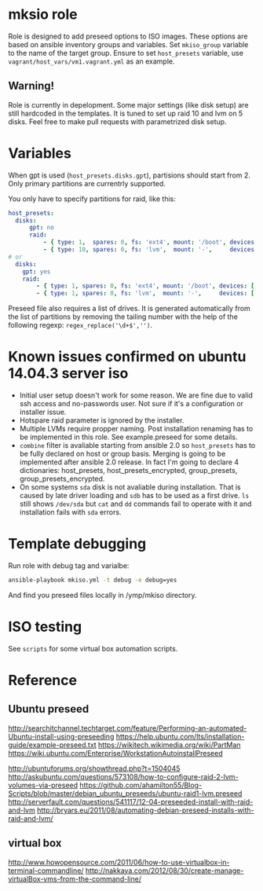 # mksio role

Role is designed to add preseed options to ISO images. These options are based on ansible inventory groups and variables. Set ```mkiso_group``` variable to the name of the target group. Ensure to set ```host_presets``` variable, use ```vagrant/host_vars/vm1.vagrant.yml``` as an example.

## Warning!
Role is currently in depelopment. Some major settings (like disk setup) are still hardcoded in the templates. It is tuned to set up raid 10 and lvm on 5 disks. Feel free to make pull requests with parametrized disk setup.

# Variables

When gpt is used (```host_presets.disks.gpt```), partisions should start from 2. Only primary partitions are currentrly supported.

You only have to specify partitions for raid, like this:

```yml
host_presets:
  disks:
      gpt: no
      raid:
          - { type: 1,  spares: 0, fs: 'ext4', mount: '/boot', devices: ['sdb1', 'sdc1', 'sdd1', 'sde1', 'sdf1'] }
          - { type: 10, spares: 0, fs: 'lvm',  mount: '-',     devices: ['sdb2', 'sdc2', 'sdd2', 'sde2', 'sdf2'] }
# or
  disks:
    gpt: yes
    raid:
        - { type: 1, spares: 0, fs: 'ext4', mount: '/boot', devices: ['sda2', 'sdb2', 'sdc2'] }
        - { type: 1, spares: 0, fs: 'lvm',  mount: '-',     devices: ['sdb3', 'sdc3'] }

```

Preseed file also requires a list of drives. It is generated automatically from the list of partitions by removing the tailing number with the help of the following regexp: ```regex_replace('\d+$','')```.

# Known issues confirmed on ubuntu 14.04.3 server iso

- Initial user setup doesn't work for some reason. We are fine due to valid ssh access and no-passwords user. Not sure if it's a configuration or installer issue.
- Hotspare raid parameter is ignored by the installer.
- Multiple LVMs require propper naming. Post installation renaming has to be implemented in this role. See example.preseed for some details.
- ```combine``` filter is avaliable starting from ansible 2.0 so ```host_presets``` has to be fully declared on host or group basis. Merging is going to be implemented after ansible 2.0 release. In fact I'm going to declare 4 dictionaries: host_presets, host_presets_encrypted, group_presets, group_presets_encrypted.
- On some systems ```sda``` disk is not avaliable during installation. That is caused by late driver loading and ```sdb``` has to be used as a first drive. ```ls``` still shows ```/dev/sda``` but ```cat``` and ```dd``` commands fail to operate with it and installation fails with ```sda``` errors.

# Template debugging

Run role with debug tag and varialbe:

```bash
ansible-playbook mkiso.yml -t debug -e debug=yes
```

And find you preseed files locally in /ymp/mkiso directory.

# ISO testing

See ```scripts``` for some virtual box automation scripts.

# Reference
## Ubuntu preseed
http://searchitchannel.techtarget.com/feature/Performing-an-automated-Ubuntu-install-using-preseeding
https://help.ubuntu.com/lts/installation-guide/example-preseed.txt
https://wikitech.wikimedia.org/wiki/PartMan
https://wiki.ubuntu.com/Enterprise/WorkstationAutoinstallPreseed

http://ubuntuforums.org/showthread.php?t=1504045
http://askubuntu.com/questions/573108/how-to-configure-raid-2-lvm-volumes-via-preseed
https://github.com/ahamilton55/Blog-Scripts/blob/master/debian_ubuntu_preseeds/ubuntu-raid1-lvm.preseed
http://serverfault.com/questions/541117/12-04-preseeded-install-with-raid-and-lvm
http://bryars.eu/2011/08/automating-debian-preseed-installs-with-raid-and-lvm/


## virtual box
http://www.howopensource.com/2011/06/how-to-use-virtualbox-in-terminal-commandline/
http://nakkaya.com/2012/08/30/create-manage-virtualBox-vms-from-the-command-line/
